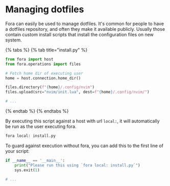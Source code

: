 # Managing dotfiles

Fora can easily be used to manage dotfiles.
It's common for people to have a dotfiles repository, and often they
make it available publicly. Usually those contain custom install scripts
that install the configuration files on new system.

{% tabs %}
{% tab title="install.py" %}
```python
from fora import host
from fora.operations import files

# Fetch home dir of executing user
home = host.connection.home_dir()

files.directory(f"{home}/.config/nvim")
files.upload(src="nvim/init.lua", dest=f"{home}/.config/nvim/")

# ...
```
{% endtab %}
{% endtabs %}

By executing this script against a host with url `local:`, it will automatically
be run as the user executing fora.

```bash
fora local: install.py
```

To guard against execution without fora, you can add this to
the first line of your script:

```python
if __name__ == '__main__':
	print("Please run this using `fora local: install.py`")
	sys.exit(1)

# ...
```
